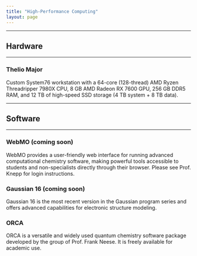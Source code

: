 ```yaml
---
title: "High-Performance Computing"
layout: page
---
```


---
## Hardware
---
### Thelio Major
Custom System76 workstation with a 64-core (128-thread) AMD Ryzen Threadripper 7980X CPU, 8 GB AMD Radeon RX 7600 GPU, 256 GB DDR5 RAM, and 12 TB of high-speed SSD storage (4 TB system + 8 TB data).

---
## Software
---
### WebMO (coming soon)
WebMO provides a user-friendly web interface for running advanced computational chemistry software, making powerful tools accessible to students and non-specialists directly through their browser. Please see Prof. Knepp for login instructions.

### Gaussian 16 (coming soon)
Gaussian 16 is the most recent version in the Gaussian program series and offers advanced capabilities for electronic structure modeling.

### ORCA
ORCA is a versatile and widely used quantum chemistry software package developed by the group of Prof. Frank Neese. It is freely available for academic use.
